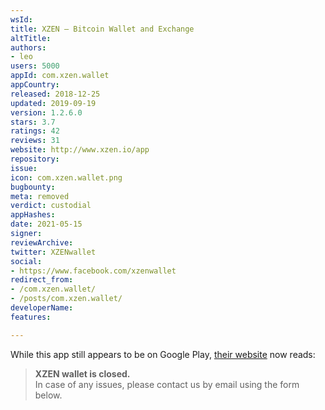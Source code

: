 ```yaml
---
wsId: 
title: XZEN — Bitcoin Wallet and Exchange
altTitle: 
authors:
- leo
users: 5000
appId: com.xzen.wallet
appCountry: 
released: 2018-12-25
updated: 2019-09-19
version: 1.2.6.0
stars: 3.7
ratings: 42
reviews: 31
website: http://www.xzen.io/app
repository: 
issue: 
icon: com.xzen.wallet.png
bugbounty: 
meta: removed
verdict: custodial
appHashes: 
date: 2021-05-15
signer: 
reviewArchive: 
twitter: XZENwallet
social:
- https://www.facebook.com/xzenwallet
redirect_from:
- /com.xzen.wallet/
- /posts/com.xzen.wallet/
developerName: 
features: 

---
```


While this app still appears to be on Google Play,
[their website](https://xzen.io/) now reads:

> **XZEN wallet is closed.**<br>
  In case of any issues, please contact us by email using the form below.
